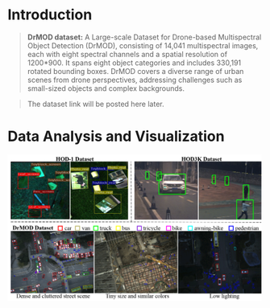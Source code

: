 # Introduction

>**DrMOD dataset:** A Large-scale Dataset for Drone-based Multispectral Object Detection (DrMOD), 
consisting of 14,041 multispectral images, each with eight spectral channels 
and a spatial resolution of 1200*900. It spans eight object categories and 
includes 330,191 rotated bounding boxes. DrMOD covers a diverse range of urban 
scenes from drone perspectives, addressing challenges such as small-sized 
objects and complex backgrounds.

>The dataset link will be posted here later.

# Data Analysis and Visualization
![annotation](https://github.com/DrMOD-330k/Multi-Spectral/blob/main/resources/annotation.png)
